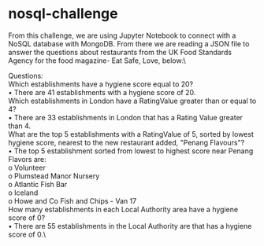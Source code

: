 # nosql-challenge
From this challenge, we are using Jupyter Notebook to connect with a NoSQL database with MongoDB. From there we are reading a JSON file to answer the questions about restaurants from the UK Food Standards Agency for the food magazine- Eat Safe, Love, below:\

Questions:\
Which establishments have a hygiene score equal to 20?\
  •	There are 41 establishments with a hygiene score of 20.\
Which establishments in London have a RatingValue greater than or equal to 4?\
  •	There are 33 establishments in London that has a Rating Value greater than 4.\
What are the top 5 establishments with a RatingValue of 5, sorted by lowest hygiene score, nearest to the new restaurant added, "Penang Flavours"?\
  •	The top 5 establishment sorted from lowest to highest score near Penang Flavors are:\
      o	Volunteer\
      o	Plumstead Manor Nursery\
      o	Atlantic Fish Bar\
      o	Iceland\
      o	Howe and Co Fish and Chips - Van 17\
How many establishments in each Local Authority area have a hygiene score of 0?\
  •	There are 55 establishments in the Local Authority are that has a hygiene score of 0.\

